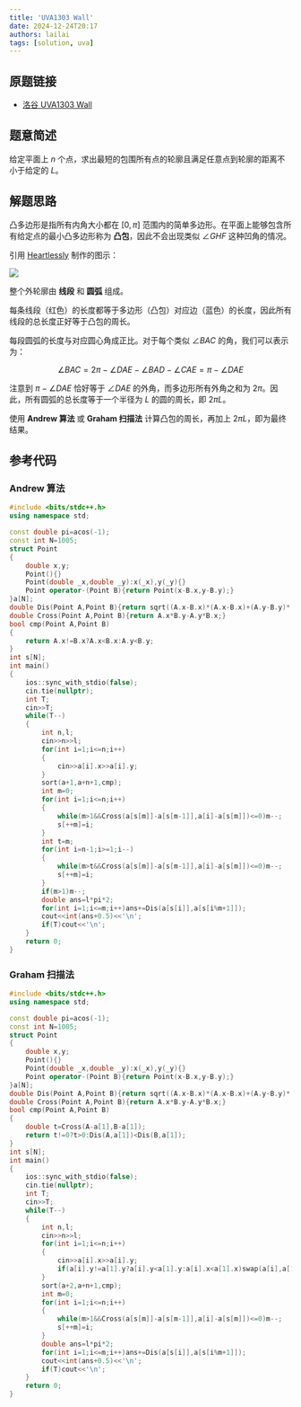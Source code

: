 ```yaml
---
title: 'UVA1303 Wall'
date: 2024-12-24T20:17
authors: lailai
tags: [solution, uva]
---
```


## 原题链接

- [洛谷 UVA1303 Wall](https://www.luogu.com.cn/problem/UVA1303)

<!-- truncate -->

## 题意简述

给定平面上 $n$ 个点，求出最短的包围所有点的轮廓且满足任意点到轮廓的距离不小于给定的 $L$。

## 解题思路

凸多边形是指所有内角大小都在 $[0,\pi]$ 范围内的简单多边形。在平面上能够包含所有给定点的最小凸多边形称为 **凸包**，因此不会出现类似 $\angle GHF$ 这种凹角的情况。

引用 [Heartlessly](https://www.luogu.com.cn/user/32139) 制作的图示：

![](https://s2.ax1x.com/2019/06/05/VNDe3t.png)

整个外轮廓由 **线段** 和 **圆弧** 组成。

每条线段（红色）的长度都等于多边形（凸包）对应边（蓝色）的长度，因此所有线段的总长度正好等于凸包的周长。

每段圆弧的长度与对应圆心角成正比。对于每个类似 $\angle BAC$ 的角，我们可以表示为：

$$
\angle BAC=2\pi-\angle DAE-\angle BAD-\angle CAE=\pi-\angle DAE
$$

注意到 $\pi-\angle DAE$ 恰好等于 $\angle DAE$ 的外角，而多边形所有外角之和为 $2\pi$。因此，所有圆弧的总长度等于一个半径为 $L$ 的圆的周长，即 $2\pi L$。

使用 **Andrew 算法** 或 **Graham 扫描法** 计算凸包的周长，再加上 $2\pi L$，即为最终结果。

## 参考代码

### Andrew 算法

```cpp
#include <bits/stdc++.h>
using namespace std;

const double pi=acos(-1);
const int N=1005;
struct Point
{
	double x,y;
	Point(){}
	Point(double _x,double _y):x(_x),y(_y){}
	Point operator-(Point B){return Point(x-B.x,y-B.y);}
}a[N];
double Dis(Point A,Point B){return sqrt((A.x-B.x)*(A.x-B.x)+(A.y-B.y)*(A.y-B.y));}
double Cross(Point A,Point B){return A.x*B.y-A.y*B.x;}
bool cmp(Point A,Point B)
{
	return A.x!=B.x?A.x<B.x:A.y<B.y;
}
int s[N];
int main()
{
	ios::sync_with_stdio(false);
	cin.tie(nullptr);
	int T;
	cin>>T;
	while(T--)
	{
		int n,l;
		cin>>n>>l;
		for(int i=1;i<=n;i++)
		{
			cin>>a[i].x>>a[i].y;
		}
		sort(a+1,a+n+1,cmp);
		int m=0;
		for(int i=1;i<=n;i++)
		{
			while(m>1&&Cross(a[s[m]]-a[s[m-1]],a[i]-a[s[m]])<=0)m--;
			s[++m]=i;
		}
		int t=m;
		for(int i=n-1;i>=1;i--)
		{
			while(m>t&&Cross(a[s[m]]-a[s[m-1]],a[i]-a[s[m]])<=0)m--;
			s[++m]=i;
		}
		if(m>1)m--;
		double ans=l*pi*2;
		for(int i=1;i<=m;i++)ans+=Dis(a[s[i]],a[s[i%m+1]]);
		cout<<int(ans+0.5)<<'\n';
		if(T)cout<<'\n';
	}
	return 0;
}
```

### Graham 扫描法

```cpp
#include <bits/stdc++.h>
using namespace std;

const double pi=acos(-1);
const int N=1005;
struct Point
{
	double x,y;
	Point(){}
	Point(double _x,double _y):x(_x),y(_y){}
	Point operator-(Point B){return Point(x-B.x,y-B.y);}
}a[N];
double Dis(Point A,Point B){return sqrt((A.x-B.x)*(A.x-B.x)+(A.y-B.y)*(A.y-B.y));}
double Cross(Point A,Point B){return A.x*B.y-A.y*B.x;}
bool cmp(Point A,Point B)
{
	double t=Cross(A-a[1],B-a[1]);
	return t!=0?t>0:Dis(A,a[1])<Dis(B,a[1]);
}
int s[N];
int main()
{
	ios::sync_with_stdio(false);
	cin.tie(nullptr);
	int T;
	cin>>T;
	while(T--)
	{
		int n,l;
		cin>>n>>l;
		for(int i=1;i<=n;i++)
		{
			cin>>a[i].x>>a[i].y;
			if(a[i].y!=a[1].y?a[i].y<a[1].y:a[i].x<a[1].x)swap(a[i],a[1]);
		}
		sort(a+2,a+n+1,cmp);
		int m=0;
		for(int i=1;i<=n;i++)
		{
			while(m>1&&Cross(a[s[m]]-a[s[m-1]],a[i]-a[s[m]])<=0)m--;
			s[++m]=i;
		}
		double ans=l*pi*2;
		for(int i=1;i<=m;i++)ans+=Dis(a[s[i]],a[s[i%m+1]]);
		cout<<int(ans+0.5)<<'\n';
		if(T)cout<<'\n';
	}
	return 0;
}
```
